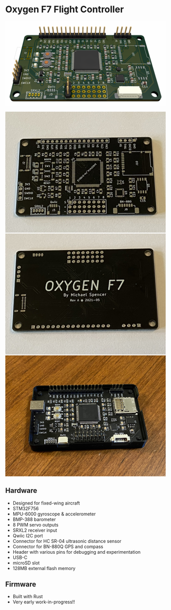 # Oxygen F7 Flight Controller

![3D render of PCB](./hardware/OxygenF7.png)

![Front of PCB](./hardware/OxygenF7_front.jpeg)
![Back of PCB](./hardware/OxygenF7_back.jpeg)
![Populated PCB](./hardware/OxygenF7_populated.jpeg)

## Hardware

- Designed for fixed-wing aircraft
- STM32F756
- MPU-6000 gyroscope & accelerometer
- BMP-388 barometer
- 8 PWM servo outputs
- SRXL2 receiver input
- Qwiic I2C port
- Connector for HC SR-04 ultrasonic distance sensor
- Connector for BN-880Q GPS and compass
- Header with various pins for debugging and experimentation
- USB-C
- microSD slot
- 128MB external flash memory

## Firmware

- Built with Rust
- Very early work-in-progress!!
